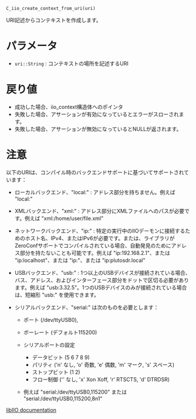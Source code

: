 ```
C_iio_create_context_from_uri(uri)
```

URI記述からコンテキストを作成します。

# パラメータ

  * `uri::String` : コンテキストの場所を記述するURI

# 戻り値

  * 成功した場合、iio_context構造体へのポインタ
  * 失敗した場合、アサーションが有効になっているとエラーがスローされます。
  * 失敗した場合、アサーションが無効になっているとNULLが返されます。

# 注意

以下のURIは、コンパイル時のバックエンドサポートに基づいてサポートされています：

  * ローカルバックエンド、"local:" : アドレス部分を持ちません。例えば "local:"
  * XMLバックエンド、"xml:" : アドレス部分にXMLファイルへのパスが必要です。例えば "xml:/home/user/file.xml"
  * ネットワークバックエンド、"ip:" : 特定の実行中のIIOデーモンに接続するためのホスト名、IPv4、またはIPv6が必要です。または、ライブラリがZeroConfサポートでコンパイルされている場合、自動発見のためにアドレス部分を持たないことも可能です。例えば "ip:192.168.2.1"、または "ip:localhost"、または "ip:"、または "ip:plutosdr.local"
  * USBバックエンド、"usb:" : 1つ以上のUSBデバイスが接続されている場合、バス、アドレス、およびインターフェース部分をドットで区切る必要があります。例えば "usb:3.32.5"。1つのUSBデバイスのみが接続されている場合は、短縮形 "usb:" を使用できます。
  * シリアルバックエンド、"serial:" は次のものを必要とします：

      * ポート (/dev/ttyUSB0),
      * ボーレート (デフォルト115200)
      * シリアルポートの設定

          * データビット (5 6 7 8 9)
          * パリティ ('n' なし, 'o' 奇数, 'e' 偶数, 'm' マーク, 's' スペース)
          * ストップビット (1 2)
          * フロー制御 (' ' なし, 'x' Xon Xoff, 'r' RTSCTS, 'd' DTRDSR)
      * 例えば "serial:/dev/ttyUSB0,115200" または "serial:/dev/ttyUSB0,115200,8n1"

[libIIO documentation](https://analogdevicesinc.github.io/libiio/master/libiio/group__Context.html#gafdcee40508700fa395370b6c636e16fe)

